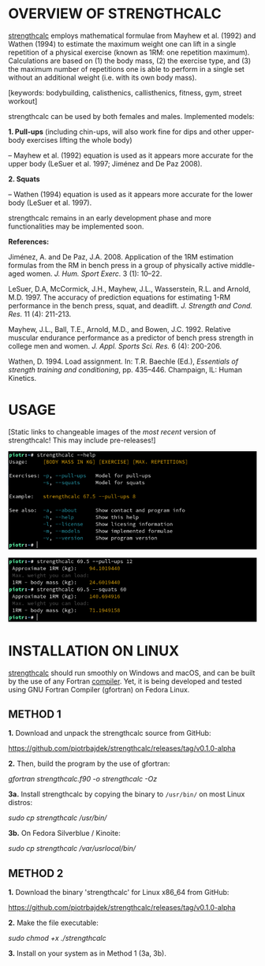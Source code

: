 # OVERVIEW OF STRENGTHCALC

[strengthcalc](https://github.com/piotrbajdek/strengthcalc) employs mathematical formulae from Mayhew et al. (1992) and Wathen (1994) to estimate the maximum weight one can lift in a single repetition of a physical exercise (known as 1RM: one repetition maximum). Calculations are based on (1) the body mass, (2) the exercise type, and (3) the maximum number of repetitions one is able to perform in a single set without an additional weight (i.e. with its own body mass).

[keywords: bodybuilding, calisthenics, callisthenics, fitness, gym, street workout]

strengthcalc can be used by both females and males. Implemented models:

**1. Pull-ups** (including chin-ups, will also work fine for dips and other upper-body exercises lifting the whole body)

– Mayhew et al. (1992) equation is used as it appears more accurate for the upper body (LeSuer et al. 1997; Jiménez and De Paz 2008).

**2. Squats**

– Wathen (1994) equation is used as it appears more accurate for the lower body (LeSuer et al. 1997).

strengthcalc remains in an early development phase and more functionalities may be implemented soon.

**References:**

Jiménez, A. and De Paz, J.A. 2008. Application of the 1RM estimation formulas from the RM in bench press in a group of physically active middle-aged women. _J. Hum. Sport Exerc._ 3 (1): 10–22.

LeSuer, D.A, McCormick, J.H., Mayhew, J.L., Wasserstein, R.L. and Arnold, M.D. 1997. The accuracy of prediction equations for estimating 1-RM performance in the bench press, squat, and deadlift. _J. Strength and Cond. Res._ 11 (4): 211-213.

Mayhew, J.L., Ball, T.E., Arnold, M.D., and Bowen, J.C. 1992. Relative muscular endurance performance as a predictor of bench press strength in college men and women. _J. Appl. Sports Sci. Res._ 6 (4): 200-206.

Wathen, D. 1994. Load assignment. In: T.R. Baechle (Ed.), _Essentials of strength training and conditioning_, pp. 435–446. Champaign, IL: Human Kinetics.

# USAGE

[Static links to changeable images of the _most recent_ version of strengthcalc! This may include pre-releases!]

![help-image](https://github.com/piotrbajdek/strengthcalc/blob/main/docs/images/help-image.png?raw=true)

![example-image-1](https://github.com/piotrbajdek/strengthcalc/blob/main/docs/images/example-image-1.png?raw=true)

# INSTALLATION ON LINUX

[strengthcalc](https://github.com/piotrbajdek/strengthcalc) should run smoothly on Windows and macOS, and can be built by the use of any Fortran [compiler](https://fortran-lang.org/compilers/). Yet, it is being developed and tested using GNU Fortran Compiler (gfortran) on Fedora Linux.

## METHOD 1

**1.** Download and unpack the strengthcalc source from GitHub:

https://github.com/piotrbajdek/strengthcalc/releases/tag/v0.1.0-alpha

**2.** Then, build the program by the use of gfortran:

_gfortran strengthcalc.f90 -o strengthcalc -Oz_

**3a.** Install strengthcalc by copying the binary to `/usr/bin/` on most Linux distros:

_sudo cp strengthcalc /usr/bin/_

**3b.** On Fedora Silverblue / Kinoite:

_sudo cp strengthcalc /var/usrlocal/bin/_

## METHOD 2

**1.** Download the binary 'strengthcalc' for Linux x86_64 from GitHub:

https://github.com/piotrbajdek/strengthcalc/releases/tag/v0.1.0-alpha

**2.** Make the file executable:

_sudo chmod +x ./strengthcalc_

**3.** Install on your system as in Method 1 (3a, 3b).
